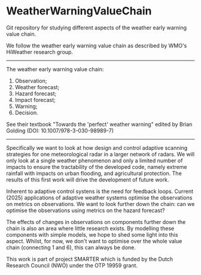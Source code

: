 # WeatherWarningValueChain
Git repository for studying different aspects of the weather early warning value chain. 


We follow the weather early warning value chain as described by WMO's HiWeather research group.
___________
The weather early warning value chain:
  1. Observation;
  2. Weather forecast;
  3. Hazard forecast;
  4. Impact forecast;
  5. Warning;
  6. Decision.

See their textbook "Towards the 'perfect' weather warning" edited by Brian Golding (DOI: 10.1007/978-3-030-98989-7)
____________

Specifically we want to look at how design and control adaptive scanning strategies for one meteorological radar in a larger network of radars. We will only look at a single weather phenomenon and only a limited number of impacts to ensure the tractability of the developed code, namely extreme rainfall with impacts on urban flooding, and agricultural protection. The results of this first work will drive the development of future work. 

Inherent to adaptive control systens is the need for feedback loops. Current (2025) applications of adaptive weather systems optimise the observations on metrics on observations. We want to look further down the chain: can we optimise the observations using metrics on the hazard forecast?

The effects of changes in observations on components further down the chain is also an area where little research exists. By modelling these components with simple models, we hope to shed some light into this aspect. Whilst, for now, we don't want to optimise over the whole value chain (connecting 1 and 6), this can always be done.

 This work is part of project SMARTER which is funded by the Dutch Research Council (NWO) under the OTP 19959 grant.
